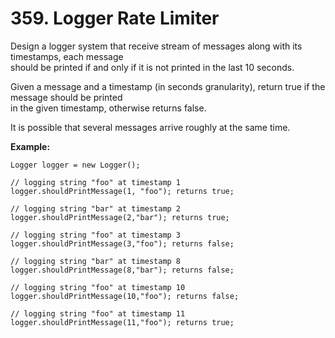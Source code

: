 # 359. Logger Rate Limiter

Design a logger system that receive stream of messages along with its timestamps, each message  
should be printed if and only if it is not printed in the last 10 seconds.

Given a message and a timestamp (in seconds granularity), return true if the message should be printed  
in the given timestamp, otherwise returns false.

It is possible that several messages arrive roughly at the same time.

**Example:**

    Logger logger = new Logger();

    // logging string "foo" at timestamp 1
    logger.shouldPrintMessage(1, "foo"); returns true; 
    
    // logging string "bar" at timestamp 2
    logger.shouldPrintMessage(2,"bar"); returns true;

    // logging string "foo" at timestamp 3
    logger.shouldPrintMessage(3,"foo"); returns false;
    
    // logging string "bar" at timestamp 8
    logger.shouldPrintMessage(8,"bar"); returns false;
    
    // logging string "foo" at timestamp 10
    logger.shouldPrintMessage(10,"foo"); returns false;
    
    // logging string "foo" at timestamp 11
    logger.shouldPrintMessage(11,"foo"); returns true;
